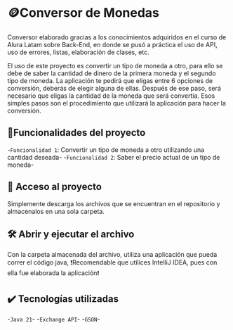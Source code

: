 # 🪙Conversor de Monedas
Conversor elaborado gracias a los conocimientos adquiridos en el curso de Alura Latam sobre Back-End, en donde se pusó a práctica el uso de API, uso de errores, listas, elaboración de clases, etc.

El uso de este proyecto es convertir un tipo de moneda a otro, para ello se debe de saber la cantidad de dinero de la primera moneda y el segundo tipo de moneda.
La aplicación te pedirá que eligas entre 6 opciones de conversión, deberás de elegir alguna de ellas. Después de ese paso, será necesario que eligas la cantidad de la moneda que será convertia. Esos simples pasos son el procedimiento que utilizará la aplicación para hacer la conversión.

## :hammer:Funcionalidades del proyecto
-`Funcionalidad 1`: Convertir un tipo de moneda a otro utilizando una cantidad deseada- 
-`Funcionalidad 2`: Saber el precio actual de un tipo de moneda-

##  📂 Acceso al proyecto
Simplemente descarga los archivos que se encuentran en el repositorio y almacenalos en una sola carpeta.

## 🛠️ Abrir y ejecutar el archivo
Con la carpeta almacenada del archivo, utiliza una aplicación que pueda correr el código java, ❗Recomendable que utilices IntelliJ IDEA, pues con ella fue elaborada la aplicación❗

## ✔️ Tecnologías utilizadas
-`Java 21`-
-`Exchange API`-
-`GSON`-
